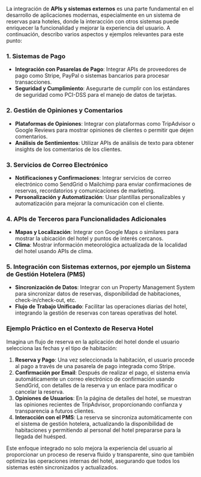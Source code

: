 La integración de **APIs y sistemas externos** es una parte fundamental en el desarrollo de aplicaciones modernas, especialmente en un sistema de reservas para hoteles, donde la interacción con otros sistemas puede enriquecer la funcionalidad y mejorar la experiencia del usuario. A continuación, describo varios aspectos y ejemplos relevantes para este punto:

### 1. Sistemas de Pago
- **Integración con Pasarelas de Pago**: Integrar APIs de proveedores de pago como Stripe, PayPal o sistemas bancarios para procesar transacciones.
- **Seguridad y Cumplimiento**: Asegurarte de cumplir con los estándares de seguridad como PCI-DSS para el manejo de datos de tarjetas.

### 2. Gestión de Opiniones y Comentarios
- **Plataformas de Opiniones**: Integrar con plataformas como TripAdvisor o Google Reviews para mostrar opiniones de clientes o permitir que dejen comentarios.
- **Análisis de Sentimientos**: Utilizar APIs de análisis de texto para obtener insights de los comentarios de los clientes.

### 3. Servicios de Correo Electrónico
- **Notificaciones y Confirmaciones**: Integrar servicios de correo electrónico como SendGrid o Mailchimp para enviar confirmaciones de reservas, recordatorios y comunicaciones de marketing.
- **Personalización y Automatización**: Usar plantillas personalizables y automatización para mejorar la comunicación con el cliente.

### 4. APIs de Terceros para Funcionalidades Adicionales
- **Mapas y Localización**: Integrar con Google Maps o similares para mostrar la ubicación del hotel y puntos de interés cercanos.
- **Clima**: Mostrar información meteorológica actualizada de la localidad del hotel usando APIs de clima.
### 5. Integración con Sistemas externos, por ejemplo un Sistema de Gestión Hotelera (PMS)
- **Sincronización de Datos**: Integrar con un Property Management System para sincronizar datos de reservas, disponibilidad de habitaciones, check-in/check-out, etc.
- **Flujo de Trabajo Unificado**: Facilitar las operaciones diarias del hotel, integrando la gestión de reservas con tareas operativas del hotel.

### Ejemplo Práctico en el Contexto de Reserva Hotel

Imagina un flujo de reserva en la aplicación del hotel donde el usuario selecciona las fechas y el tipo de habitación:

1. **Reserva y Pago**: Una vez seleccionada la habitación, el usuario procede al pago a través de una pasarela de pago integrada como Stripe.
2. **Confirmación por Email**: Después de realizar el pago, el sistema envía automáticamente un correo electrónico de confirmación usando SendGrid, con detalles de la reserva y un enlace para modificar o cancelar la reserva.
3. **Opiniones de Usuarios**: En la página de detalles del hotel, se muestran las opiniones recientes de TripAdvisor, proporcionando confianza y transparencia a futuros clientes.
4. **Interacción con el PMS**: La reserva se sincroniza automáticamente con el sistema de gestión hotelera, actualizando la disponibilidad de habitaciones y permitiendo al personal del hotel prepararse para la llegada del huésped.

Este enfoque integrado no solo mejora la experiencia del usuario al proporcionar un proceso de reserva fluido y transparente, sino que también optimiza las operaciones internas del hotel, asegurando que todos los sistemas estén sincronizados y actualizados.